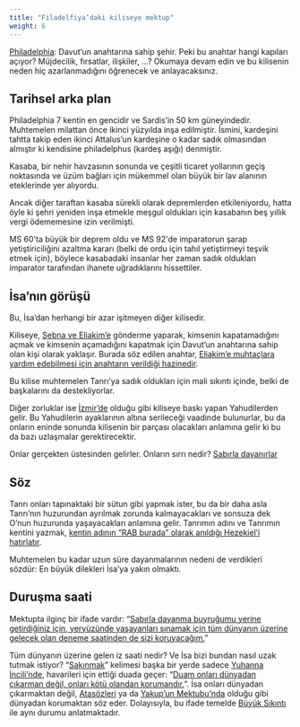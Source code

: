```yaml
---
title: "Filadelfiya’daki kiliseye mektup"
weight: 6
---
```



[Philadelphia](https://www.bibleserver.com/TR/Vahiy3%3A7-13): Davut’un anahtarına sahip şehir. Peki bu anahtar hangi kapıları açıyor? Müjdecilik, fırsatlar, ilişkiler, …? Okumaya devam edin ve bu kilisenin neden hiç azarlanmadığını öğrenecek ve anlayacaksınız.


## Tarihsel arka plan

<a name="c9e9"></a>
Philadelphia 7 kentin en gencidir ve Sardis’in 50 km güneyindedir. Muhtemelen milattan önce ikinci yüzyılda inşa edilmiştir. İsmini, kardeşini tahtta takip eden ikinci Attalus’un kardeşine o kadar sadık olmasından almıştır ki kendisine philadelphus (kardeş aşığı) denmiştir.

Kasaba, bir nehir havzasının sonunda ve çeşitli ticaret yollarının geçiş noktasında ve üzüm bağları için mükemmel olan büyük bir lav alanının eteklerinde yer alıyordu.

Ancak diğer taraftan kasaba sürekli olarak depremlerden etkileniyordu, hatta öyle ki şehri yeniden inşa etmekle meşgul oldukları için kasabanın beş yıllık vergi ödememesine izin verilmişti.

MS 60'ta büyük bir deprem oldu ve MS 92'de imparatorun şarap yetiştiriciliğini azaltma kararı (belki de ordu için tahıl yetiştirmeyi teşvik etmek için), böylece kasabadaki insanlar her zaman sadık oldukları imparator tarafından ihanete uğradıklarını hissettiler.


## İsa’nın görüşü

<a name="afbc"></a>
Bu, İsa’dan herhangi bir azar işitmeyen diğer kilisedir.

Kiliseye, [Şebna ve Eliakim’e](https://www.bibleserver.com/TR/Ye%C5%9Faya22%3A15-25) gönderme yaparak, kimsenin kapatamadığını açmak ve kimsenin açamadığını kapatmak için Davut’un anahtarına sahip olan kişi olarak yaklaşır. Burada söz edilen anahtar, [Eliakim’e muhtaçlara yardım edebilmesi için anahtarın verildiği hazinedir](https://www.bibleserver.com/TR/Ye%C5%9Faya22%3A21-22).

Bu kilise muhtemelen Tanrı’ya sadık oldukları için mali sıkıntı içinde, belki de başkalarını da destekliyorlar.

Diğer zorluklar ise [İzmir’de](https://www.bibleserver.com/TR/Vahiy2%3A9) olduğu gibi kiliseye baskı yapan Yahudilerden gelir. Bu Yahudilerin ayaklarının altına serileceği vaadinde bulunurlar, bu da onların eninde sonunda kilisenin bir parçası olacakları anlamına gelir ki bu da bazı uzlaşmalar gerektirecektir.

Onlar gerçekten üstesinden gelirler. Onların sırrı nedir? [Sabırla dayanırlar](https://www.bibleserver.com/TR/Vahiy3%3A10)


## Söz

<a name="b0b4"></a>
Tanrı onları tapınaktaki bir sütun gibi yapmak ister, bu da bir daha asla Tanrı’nın huzurundan ayrılmak zorunda kalmayacakları ve sonsuza dek O’nun huzurunda yaşayacakları anlamına gelir. Tanrımın adını ve Tanrımın kentini yazmak, [kentin adının “RAB burada” olarak anıldığı Hezekiel’i hatırlatır](https://www.bibleserver.com/TR/Hezekiel48%3A35).

Muhtemelen bu kadar uzun süre dayanmalarının nedeni de verdikleri sözdür: En büyük dilekleri İsa’ya yakın olmaktı.


## Duruşma saati

<a name="ea48"></a>
Mektupta ilginç bir ifade vardır: “[Sabırla dayanma buyruğumu yerine getirdiğiniz için, yeryüzünde yaşayanları sınamak için tüm dünyanın üzerine gelecek olan deneme saatinden de sizi koruyacağım.](https://www.bibleserver.com/TR/Vahiy3%3A10)”

Tüm dünyanın üzerine gelen iz saati nedir? Ve İsa bizi bundan nasıl uzak tutmak istiyor? “[Sakınmak](https://biblehub.com/interlinear/revelation/3-10.htm)” kelimesi başka bir yerde sadece [Yuhanna İncili’nde](https://biblehub.com/interlinear/john/17-15.htm), havarileri için ettiği duada geçer: “[Duam onları dünyadan çıkarman değil, onları kötü olandan korumandır.](https://www.bibleserver.com/TR/Yuhanna17%3A15)”. İsa onları dünyadan çıkarmaktan değil, [Atasözleri](https://www.bibleserver.com/TR/%C3%96zdeyi%C5%9Fler7%3A5) ya da [Yakup’un Mektubu’nda](https://www.bibleserver.com/TR/Yakup1%3A27) olduğu gibi dünyadan korumaktan söz eder. Dolayısıyla, bu ifade temelde [Büyük Sıkıntı ](../../../content/army/expl/the-end-time-and-the-great-tribulation)ile aynı durumu anlatmaktadır.






[](https://github.com/revelation-today/revelation-today/blob/main/exampleSite/content/docs/content/letters/expl/the-letter-to-the-church-in-philadelphia.tr.md)
